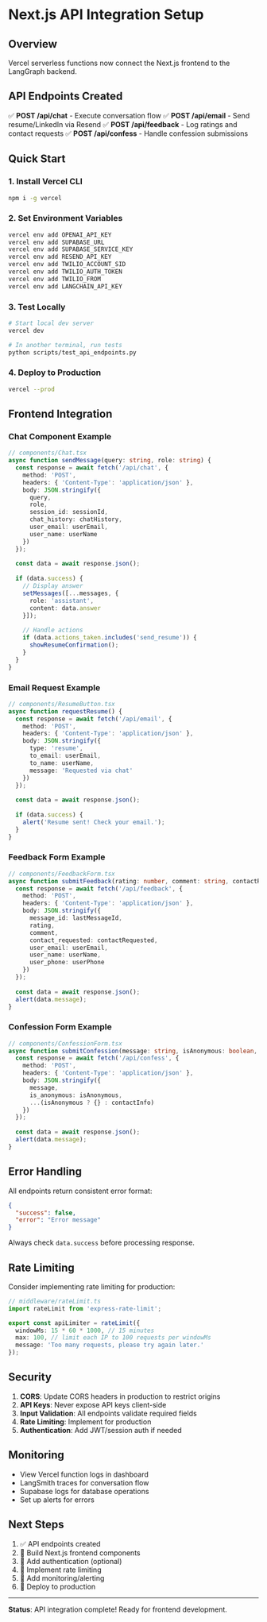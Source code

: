 # Next.js API Integration Setup

## Overview
Vercel serverless functions now connect the Next.js frontend to the LangGraph backend.

## API Endpoints Created

✅ **POST /api/chat** - Execute conversation flow
✅ **POST /api/email** - Send resume/LinkedIn via Resend
✅ **POST /api/feedback** - Log ratings and contact requests
✅ **POST /api/confess** - Handle confession submissions

## Quick Start

### 1. Install Vercel CLI
```bash
npm i -g vercel
```

### 2. Set Environment Variables
```bash
vercel env add OPENAI_API_KEY
vercel env add SUPABASE_URL
vercel env add SUPABASE_SERVICE_KEY
vercel env add RESEND_API_KEY
vercel env add TWILIO_ACCOUNT_SID
vercel env add TWILIO_AUTH_TOKEN
vercel env add TWILIO_FROM
vercel env add LANGCHAIN_API_KEY
```

### 3. Test Locally
```bash
# Start local dev server
vercel dev

# In another terminal, run tests
python scripts/test_api_endpoints.py
```

### 4. Deploy to Production
```bash
vercel --prod
```

## Frontend Integration

### Chat Component Example
```typescript
// components/Chat.tsx
async function sendMessage(query: string, role: string) {
  const response = await fetch('/api/chat', {
    method: 'POST',
    headers: { 'Content-Type': 'application/json' },
    body: JSON.stringify({
      query,
      role,
      session_id: sessionId,
      chat_history: chatHistory,
      user_email: userEmail,
      user_name: userName
    })
  });
  
  const data = await response.json();
  
  if (data.success) {
    // Display answer
    setMessages([...messages, {
      role: 'assistant',
      content: data.answer
    }]);
    
    // Handle actions
    if (data.actions_taken.includes('send_resume')) {
      showResumeConfirmation();
    }
  }
}
```

### Email Request Example
```typescript
// components/ResumeButton.tsx
async function requestResume() {
  const response = await fetch('/api/email', {
    method: 'POST',
    headers: { 'Content-Type': 'application/json' },
    body: JSON.stringify({
      type: 'resume',
      to_email: userEmail,
      to_name: userName,
      message: 'Requested via chat'
    })
  });
  
  const data = await response.json();
  
  if (data.success) {
    alert('Resume sent! Check your email.');
  }
}
```

### Feedback Form Example
```typescript
// components/FeedbackForm.tsx
async function submitFeedback(rating: number, comment: string, contactRequested: boolean) {
  const response = await fetch('/api/feedback', {
    method: 'POST',
    headers: { 'Content-Type': 'application/json' },
    body: JSON.stringify({
      message_id: lastMessageId,
      rating,
      comment,
      contact_requested: contactRequested,
      user_email: userEmail,
      user_name: userName,
      user_phone: userPhone
    })
  });
  
  const data = await response.json();
  alert(data.message);
}
```

### Confession Form Example
```typescript
// components/ConfessionForm.tsx
async function submitConfession(message: string, isAnonymous: boolean, contactInfo?: any) {
  const response = await fetch('/api/confess', {
    method: 'POST',
    headers: { 'Content-Type': 'application/json' },
    body: JSON.stringify({
      message,
      is_anonymous: isAnonymous,
      ...(isAnonymous ? {} : contactInfo)
    })
  });
  
  const data = await response.json();
  alert(data.message);
}
```

## Error Handling

All endpoints return consistent error format:
```json
{
  "success": false,
  "error": "Error message"
}
```

Always check `data.success` before processing response.

## Rate Limiting

Consider implementing rate limiting for production:

```typescript
// middleware/rateLimit.ts
import rateLimit from 'express-rate-limit';

export const apiLimiter = rateLimit({
  windowMs: 15 * 60 * 1000, // 15 minutes
  max: 100, // limit each IP to 100 requests per windowMs
  message: 'Too many requests, please try again later.'
});
```

## Security

1. **CORS**: Update CORS headers in production to restrict origins
2. **API Keys**: Never expose API keys client-side
3. **Input Validation**: All endpoints validate required fields
4. **Rate Limiting**: Implement for production
5. **Authentication**: Add JWT/session auth if needed

## Monitoring

- View Vercel function logs in dashboard
- LangSmith traces for conversation flow
- Supabase logs for database operations
- Set up alerts for errors

## Next Steps

1. ✅ API endpoints created
2. 🔲 Build Next.js frontend components
3. 🔲 Add authentication (optional)
4. 🔲 Implement rate limiting
5. 🔲 Add monitoring/alerting
6. 🔲 Deploy to production

---

**Status**: API integration complete! Ready for frontend development.
